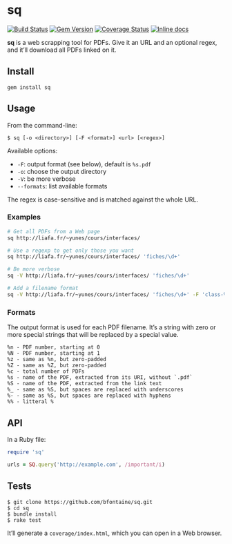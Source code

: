 # sq

[![Build Status](https://travis-ci.org/bfontaine/sq.png?branch=master)](https://travis-ci.org/bfontaine/sq)
[![Gem Version](https://badge.fury.io/rb/sq.png)](http://badge.fury.io/rb/sq)
[![Coverage Status](https://coveralls.io/repos/bfontaine/sq/badge.png)](https://coveralls.io/r/bfontaine/sq)
[![Inline docs](http://inch-ci.org/github/bfontaine/sq.png)](http://inch-ci.org/github/bfontaine/sq)

**sq** is a web scrapping tool for PDFs. Give it an URL and an optional regex,
and it’ll download all PDFs linked on it.

## Install

```
gem install sq
```

## Usage

From the command-line:

```
$ sq [-o <directory>] [-F <format>] <url> [<regex>]
```

Available options:

- `-F`: output format (see below), default is `%s.pdf`
- `-o`: choose the output directory
- `-V`: be more verbose
- `--formats`: list available formats

The regex is case-sensitive and is matched against the whole URL.

### Examples

```sh
# Get all PDFs from a Web page
sq http://liafa.fr/~yunes/cours/interfaces/

# Use a regexp to get only those you want
sq http://liafa.fr/~yunes/cours/interfaces/ 'fiches/\d+'

# Be more verbose
sq -V http://liafa.fr/~yunes/cours/interfaces/ 'fiches/\d+'

# Add a filename format
sq -V http://liafa.fr/~yunes/cours/interfaces/ 'fiches/\d+' -F 'class-%Z.pdf'
```

### Formats

The output format is used for each PDF filename. It’s a string with zero or
more special strings that will be replaced by a special value.

```
%n - PDF number, starting at 0
%N - PDF number, starting at 1
%z - same as %n, but zero-padded
%Z - same as %Z, but zero-padded
%c - total number of PDFs
%s - name of the PDF, extracted from its URI, without `.pdf`
%S - name of the PDF, extracted from the link text
%_ - same as %S, but spaces are replaced with underscores
%- - same as %S, but spaces are replaced with hyphens
%% - litteral %
```

## API

In a Ruby file:

```ruby
require 'sq'

urls = SQ.query('http://example.com', /important/i)
```

## Tests

```
$ git clone https://github.com/bfontaine/sq.git
$ cd sq
$ bundle install
$ rake test
```

It’ll generate a `coverage/index.html`, which you can open in a Web browser.
